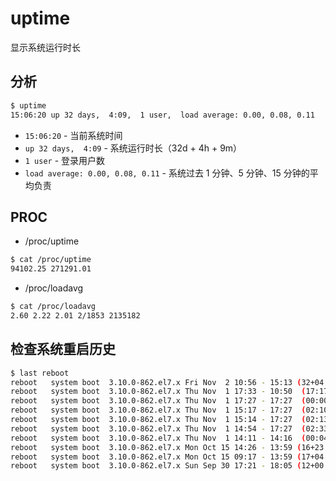 # uptime

显示系统运行时长

## 分析

```sh
$ uptime
15:06:20 up 32 days,  4:09,  1 user,  load average: 0.00, 0.08, 0.11
```

* `15:06:20` - 当前系统时间
* `up 32 days,  4:09` - 系统运行时长（32d + 4h + 9m）
* `1 user` - 登录用户数
* `load average: 0.00, 0.08, 0.11` - 系统过去 1 分钟、5 分钟、15 分钟的平均负责

## PROC

* /proc/uptime

```sh
$ cat /proc/uptime
94102.25 271291.01
```

* /proc/loadavg

```sh
$ cat /proc/loadavg
2.60 2.22 2.01 2/1853 2135182
```

## 检查系统重启历史

```sh
$ last reboot
reboot   system boot  3.10.0-862.el7.x Fri Nov  2 10:56 - 15:13 (32+04:16)
reboot   system boot  3.10.0-862.el7.x Thu Nov  1 17:33 - 10:50  (17:17)
reboot   system boot  3.10.0-862.el7.x Thu Nov  1 17:27 - 17:27  (00:00)
reboot   system boot  3.10.0-862.el7.x Thu Nov  1 15:17 - 17:27  (02:10)
reboot   system boot  3.10.0-862.el7.x Thu Nov  1 15:14 - 17:27  (02:13)
reboot   system boot  3.10.0-862.el7.x Thu Nov  1 14:54 - 17:27  (02:33)
reboot   system boot  3.10.0-862.el7.x Thu Nov  1 14:11 - 14:16  (00:04)
reboot   system boot  3.10.0-862.el7.x Mon Oct 15 14:26 - 13:59 (16+23:33)
reboot   system boot  3.10.0-862.el7.x Mon Oct 15 09:17 - 13:59 (17+04:42)
reboot   system boot  3.10.0-862.el7.x Sun Sep 30 17:21 - 18:05 (12+00:44)
```
